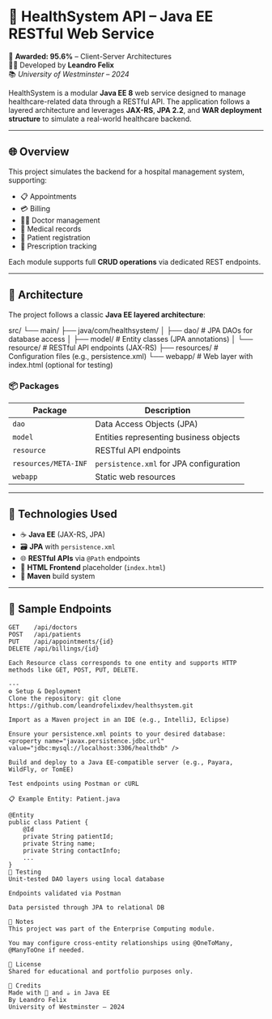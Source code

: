 # 🏥 HealthSystem API – Java EE RESTful Web Service

🏅 **Awarded: 95.6%** – Client-Server Architectures  
🧑‍🎓 Developed by **Leandro Felix**  
📚 *University of Westminster – 2024*

HealthSystem is a modular **Java EE 8** web service designed to manage healthcare-related data through a RESTful API. The application follows a layered architecture and leverages **JAX-RS**, **JPA 2.2**, and **WAR deployment structure** to simulate a real-world healthcare backend.


---

## 🌐 Overview

This project simulates the backend for a hospital management system, supporting:

- 📋 Appointments
- 💳 Billing
- 👨‍⚕️ Doctor management
- 🧾 Medical records
- 🧍 Patient registration
- 💊 Prescription tracking

Each module supports full **CRUD operations** via dedicated REST endpoints.

---

## 🧱 Architecture

The project follows a classic **Java EE layered architecture**:

src/
└── main/
├── java/com/healthsystem/
│ ├── dao/ # JPA DAOs for database access
│ ├── model/ # Entity classes (JPA annotations)
│ └── resource/ # RESTful API endpoints (JAX-RS)
├── resources/ # Configuration files (e.g., persistence.xml)
└── webapp/ # Web layer with index.html (optional for testing)


### 📦 Packages

| Package                | Description                              |
|------------------------|------------------------------------------|
| `dao`                 | Data Access Objects (JPA)                |
| `model`               | Entities representing business objects   |
| `resource`            | RESTful API endpoints                    |
| `resources/META-INF`  | `persistence.xml` for JPA configuration  |
| `webapp`              | Static web resources                     |

---

## 🧠 Technologies Used

- ☕ **Java EE** (JAX-RS, JPA)
- 🗃️ **JPA** with `persistence.xml`
- 🌐 **RESTful APIs** via `@Path` endpoints
- 📄 **HTML Frontend** placeholder (`index.html`)
- 🧪 **Maven** build system

---

## 🔗 Sample Endpoints

```http
GET    /api/doctors
POST   /api/patients
PUT    /api/appointments/{id}
DELETE /api/billings/{id}

Each Resource class corresponds to one entity and supports HTTP methods like GET, POST, PUT, DELETE.

---
⚙️ Setup & Deployment
Clone the repository: git clone https://github.com/leandrofelixdev/healthsystem.git

Import as a Maven project in an IDE (e.g., IntelliJ, Eclipse)

Ensure your persistence.xml points to your desired database: 
<property name="javax.persistence.jdbc.url" value="jdbc:mysql://localhost:3306/healthdb" />

Build and deploy to a Java EE-compatible server (e.g., Payara, WildFly, or TomEE)

Test endpoints using Postman or cURL

📋 Example Entity: Patient.java

@Entity
public class Patient {
    @Id
    private String patientId;
    private String name;
    private String contactInfo;
    ...
}
🧪 Testing
Unit-tested DAO layers using local database

Endpoints validated via Postman

Data persisted through JPA to relational DB

📝 Notes
This project was part of the Enterprise Computing module.

You may configure cross-entity relationships using @OneToMany, @ManyToOne if needed.

📜 License
Shared for educational and portfolio purposes only.

🙌 Credits
Made with 🧠 and ☕ in Java EE
By Leandro Felix
University of Westminster – 2024